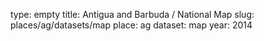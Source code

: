 type: empty
title: Antigua and Barbuda / National Map
slug: places/ag/datasets/map
place: ag
dataset: map
year: 2014
